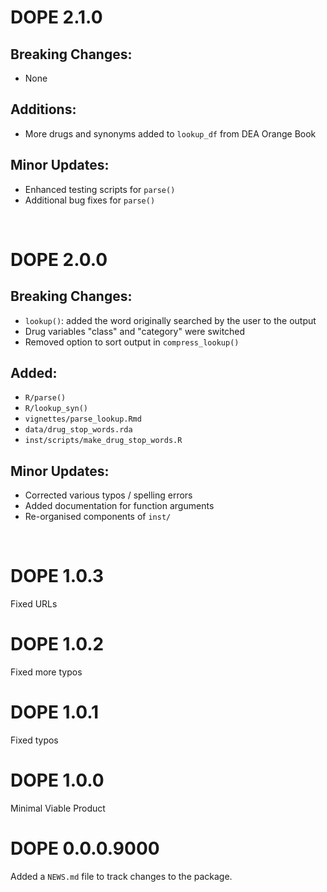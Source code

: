# DOPE 2.1.0

## Breaking Changes:
- None

## Additions:
- More drugs and synonyms added to `lookup_df` from DEA Orange Book

## Minor Updates:
- Enhanced testing scripts for `parse()`
- Additional bug fixes for `parse()`

</br>


# DOPE 2.0.0

## Breaking Changes:  
- `lookup()`: added the word originally searched by the user to the output
- Drug variables "class" and "category" were switched
- Removed option to sort output in `compress_lookup()`


## Added:  
- `R/parse()`
- `R/lookup_syn()`
- `vignettes/parse_lookup.Rmd`
- `data/drug_stop_words.rda`
- `inst/scripts/make_drug_stop_words.R`


## Minor Updates:  
- Corrected various typos / spelling errors
- Added documentation for function arguments
- Re-organised components of `inst/`

</br>


# DOPE 1.0.3

Fixed URLs



# DOPE 1.0.2

Fixed more typos



# DOPE 1.0.1

Fixed typos



# DOPE 1.0.0

Minimal Viable Product



# DOPE 0.0.0.9000

Added a `NEWS.md` file to track changes to the package.
